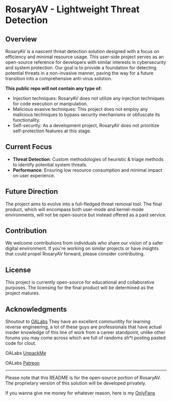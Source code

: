 # RosaryAV - Lightweight Threat Detection

## Overview
RosaryAV is a nascent threat detection solution designed with a focus on efficiency and minimal resource usage. This user-side project serves as an open-source reference for developers with similar interests in cybersecurity and system protection. Our goal is to provide a foundation for detecting potential threats in a non-invasive manner, paving the way for a future transition into a comprehensive anti-virus solution. 

**This public repo will not contain any type of:**
- Injection techniques: RosaryAV does not utilize any injection techniques for code execution or manipulation.
- Malicious evasive techniques: This project does not employ any malicious techniques to bypass security mechanisms or obfuscate its functionality.
- Self-security: As a development project, RosaryAV does not prioritize self-protection features at this stage.

  
## Current Focus
- **Threat Detection**: Custom methodologies of heuristic & triage methods to identify potential system threats.
- **Performance**: Ensuring low resource consumption and minimal impact on user experience.

## Future Direction
The project aims to evolve into a full-fledged threat removal tool. The final product, which will encompass both user-mode and kernel-mode environments, will not be open-source but instead offered as a paid service.

## Contribution
We welcome contributions from individuals who share our vision of a safer digital environment. If you're working on similar projects or have insights that could propel RosaryAV forward, please consider contributing.

## License
This project is currently open-source for educational and collaborative purposes. The licensing for the final product will be determined as the project matures.

## Acknowledgments
Shoutout to [OALabs](https://www.openanalysis.net/) They have an excellent communitity for learning reverse engineering, a lot of these guys are professionals that have actual insider knowledge of this line of work from a career standpoint, unlike other forums you may come across which are full of randoms sh*t posting pasted code for clout.

OALabs [UnpackMe](https://www.unpac.me/#/)

OALabs [Patreon](https://www.patreon.com/oalabs)

---

Please note that this README is for the open-source portion of RosaryAV. The proprietary version of this solution will be developed privately.


If you wanna give me money for whatever reason, here is my [OnlyFans](https://onlyfans.com/u374708150)
